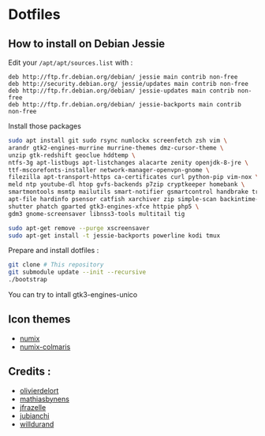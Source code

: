 # Dotfiles

## How to install on Debian Jessie

Edit your `/apt/apt/sources.list` with :

```
deb http://ftp.fr.debian.org/debian/ jessie main contrib non-free
deb http://security.debian.org/ jessie/updates main contrib non-free
deb http://ftp.fr.debian.org/debian/ jessie-updates main contrib non-free
deb http://ftp.fr.debian.org/debian/ jessie-backports main contrib non-free
```

Install those packages

```bash
sudo apt install git sudo rsync numlockx screenfetch zsh vim \
arandr gtk2-engines-murrine murrine-themes dmz-cursor-theme \
unzip gtk-redshift geoclue hddtemp \
ntfs-3g apt-listbugs apt-listchanges alacarte zenity openjdk-8-jre \
ttf-mscorefonts-installer network-manager-openvpn-gnome \
filezilla apt-transport-https ca-certificates curl python-pip vim-nox \
meld ntp youtube-dl htop gvfs-backends p7zip cryptkeeper homebank \
smartmontools msmtp mailutils smart-notifier gsmartcontrol handbrake transmission \
apt-file hardinfo psensor catfish xarchiver zip simple-scan backintime-gnome \
shutter phatch gparted gtk3-engines-xfce httpie php5 \
gdm3 gnome-screensaver libnss3-tools multitail tig

sudo apt-get remove --purge xscreensaver
sudo apt-get install -t jessie-backports powerline kodi tmux
```

Prepare and install dotfiles :

```bash
git clone # This repository
git submodule update --init --recursive
./bootstrap
```

You can try to intall gtk3-engines-unico

## Icon themes

- [numix](https://github.com/numixproject/)
- [numix-colmaris](https://labo.olivierdelort.net/colmaris/numix-colmaris.git)

## Credits :

- [olivierdelort](https://blog.olivierdelort.net/?p=1790)
- [mathiasbynens](https://github.com/mathiasbynens/dotfiles)
- [jfrazelle](https://github.com/jfrazelle/dotfiles)
- [jubianchi](https://github.com/jubianchi/dotfiles)
- [willdurand](https://github.com/willdurand/dotfiles)

